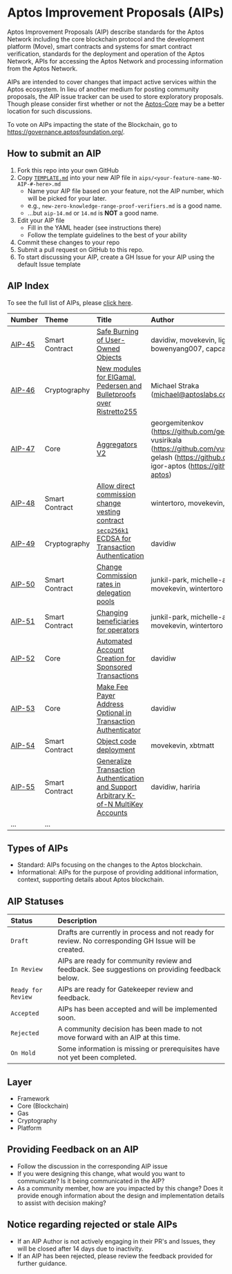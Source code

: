 # Aptos Improvement Proposals (AIPs)

Aptos Improvement Proposals (AIP) describe standards for the Aptos Network including the core blockchain protocol and the development platform (Move), smart contracts and systems for smart contract verification, standards for the deployment and operation of the Aptos Network, APIs for accessing the Aptos Network and processing information from the Aptos Network.

AIPs are intended to cover changes that impact active services within the Aptos ecosystem. In lieu of another medium for posting community proposals, the AIP issue tracker can be used to store exploratory proposals. Though please consider first whether or not the [Aptos-Core](https://github.com/aptos-labs/aptos-core/issues) may be a better location for such discussions.

To vote on AIPs impacting the state of the Blockchain, go to https://governance.aptosfoundation.org/.

## How to submit an AIP

 1. Fork this repo into your own GitHub
 2. Copy [`TEMPLATE.md`](TEMPLATE.md) into your new AIP file in `aips/<your-feature-name-NO-AIP-#-here>.md`
    + Name your AIP file based on your feature, not the AIP number, which will be picked for your later.
    + e.g., `new-zero-knowledge-range-proof-verifiers.md` is a good name.
    - ...but `aip-14.md` or `14.md` is **NOT** a good name.
 3. Edit your AIP file
    - Fill in the YAML header (see instructions there)
    - Follow the template guidelines to the best of your ability
 4. Commit these changes to your repo
 5. Submit a pull request on GitHub to this repo.
 6. To start discussing your AIP, create a GH Issue for your AIP using the default Issue template

## AIP Index

To see the full list of AIPs, please [click here](https://github.com/aptos-foundation/AIPs/wiki/Index-of-AIPs).

| Number | Theme | Title  | Author |
|:---|:---|:---|:---
| [AIP-45](https://github.com/aptos-foundation/AIPs/issues/232) | Smart Contract | [Safe Burning of User-Owned Objects](https://github.com/aptos-foundation/AIPs/blob/main/aips/aip-45.md) | davidiw, movekevin, lightmark, bowenyang007, capcap, kent-white |
| [AIP-46](https://github.com/aptos-foundation/AIPs/issues/222) | Cryptography | [New modules for ElGamal, Pedersen and Bulletproofs over Ristretto255](https://github.com/aptos-foundation/AIPs/blob/main/aips/aip-46.md) | Michael Straka (michael@aptoslabs.com) |
| [AIP-47](https://github.com/aptos-foundation/AIPs/issues/226) | Core |[Aggregators V2](https://github.com/aptos-foundation/AIPs/blob/main/aips/aip-47.md)| georgemitenkov (https://github.com/georgemitenkov), vusirikala (https://github.com/vusirikala), gelash (https://github.com/gelash), igor-aptos (https://github.com/igor-aptos) |
| [AIP-48](https://github.com/aptos-foundation/AIPs/issues/237) | Smart Contract |[Allow direct commission change vesting contract](https://github.com/aptos-foundation/AIPs/blob/main/aips/aip-48.md)| wintertoro, movekevin, junkil-park |
| [AIP-49](https://github.com/aptos-foundation/AIPs/issues/247) | Cryptography |[`secp256k1` ECDSA for Transaction Authentication](https://github.com/aptos-foundation/AIPs/blob/main/aips/aip-49.md)| davidiw |
| [AIP-50](https://github.com/aptos-foundation/AIPs/issues/249) | Smart Contract | [Change Commission rates in delegation pools](https://github.com/aptos-foundation/AIPs/blob/main/aips/aip-50.md)| junkil-park, michelle-aptos, movekevin, wintertoro |
| [AIP-51](https://github.com/aptos-foundation/AIPs/issues/251) | Smart Contract |[Changing beneficiaries for operators](https://github.com/aptos-foundation/AIPs/blob/main/aips/aip-51.md)| junkil-park, michelle-aptos, movekevin, wintertoro |
| [AIP-52](https://github.com/aptos-foundation/AIPs/issues/258) | Core |[Automated Account Creation for Sponsored Transactions](https://github.com/aptos-foundation/AIPs/blob/main/aips/aip-52.md)| davidiw |
| [AIP-53](https://github.com/aptos-foundation/AIPs/issues/257) | Core | [Make Fee Payer Address Optional in Transaction Authenticator](https://github.com/aptos-foundation/AIPs/blob/main/aips/aip-53.md)| davidiw |
| [AIP-54](https://github.com/aptos-foundation/AIPs/issues/259) | Smart Contract | [Object code deployment](https://github.com/aptos-foundation/AIPs/blob/main/aips/aip-54.md)| movekevin, xbtmatt |
| [AIP-55](https://github.com/aptos-foundation/AIPs/issues/267) | Smart Contract | [Generalize Transaction Authentication and Support Arbitrary K-of-N MultiKey Accounts](https://github.com/aptos-foundation/AIPs/blob/main/aips/aip-55.md)| davidiw, hariria |
| ... | ... |||

## Types of AIPs
* Standard: AIPs focusing on the changes to the Aptos blockchain.
* Informational: AIPs for the purpose of providing additional information, context, supporting details about Aptos blockchain.

## AIP Statuses
| Status | Description|
|:--|:--|
| `Draft` | Drafts are currently in process and not ready for review. No corresponding GH Issue will be created.|
| `In Review` | AIPs are ready for community review and feedback. See suggestions on providing feedback below. |
| `Ready for Review` | AIPs are ready for Gatekeeper review and feedback. |
| `Accepted `| AIPs has been accepted and will be implemented soon. |
| `Rejected` | A community decision has been made to not move forward with an AIP at this time.| 
| `On Hold` | Some information is missing or prerequisites have not yet been completed. | 

## Layer
* Framework
* Core (Blockchain)
* Gas
* Cryptography
* Platform

## Providing Feedback on an AIP
* Follow the discussion in the corresponding AIP issue
* If you were designing this change, what would you want to communicate? Is it being communicated in the AIP?
* As a community member, how are you impacted by this change? Does it provide enough information about the design and implementation details to assist with decision making? 

## Notice regarding rejected or stale AIPs
* If an AIP Author is not actively engaging in their PR's and Issues, they will be closed after 14 days due to inactivity.
* If an AIP has been rejected, please review the feedback provided for further guidance.
